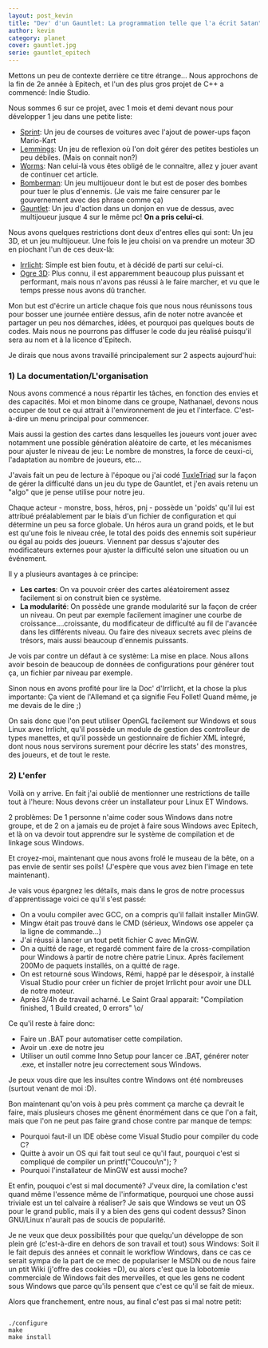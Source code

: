 ```yaml
---
layout: post_kevin
title: "Dev' d'un Gauntlet: La programmation telle que l'a écrit Satan"
author: kevin
category: planet
cover: gauntlet.jpg
serie: gauntlet_epitech
---
```


Mettons un peu de contexte derrière ce titre étrange... Nous approchons de la fin de 2e année à Epitech, et l'un des plus gros projet de C++ a commencé: Indie Studio.

Nous sommes 6 sur ce projet, avec 1 mois et demi devant nous pour développer 1 jeu dans une petite liste:

- [Sprint](https://en.wikipedia.org/wiki/Gran_Trak_10): Un jeu de courses de voitures avec l'ajout de power-ups façon Mario-Kart
- [Lemmings](https://fr.wikipedia.org/wiki/Lemming): Un jeu de reflexion où l'on doit gérer des petites bestioles un peu débiles. (Mais on connait non?)
- [Worms](https://fr.wikipedia.org/wiki/Worms_(s%C3%A9rie://fr.wikipedia.org/wiki/Worms_(s%C3%A9rie))): Nan celui-là vous êtes obligé de le connaitre, allez y jouer avant de continuer cet article.
- [Bomberman](https://fr.wikipedia.org/wiki/Bomberman): Un jeu multijoueur dont le but est de poser des bombes pour tuer le plus d'ennemis. (Je vais me faire censurer par le gouvernement avec des phrase comme ça)
- [Gauntlet](https://fr.wikipedia.org/wiki/Gauntlet): Un jeu d'action dans un donjon en vue de dessus, avec multijoueur jusque 4 sur le même pc! __On a pris celui-ci__.

<!--break-->

Nous avons quelques restrictions dont deux d'entres elles qui sont: Un jeu 3D, et un jeu multijoueur. Une fois le jeu choisi on va prendre un moteur 3D en piochant l'un de ces deux-là:

- [Irrlicht](https://fr.wikipedia.org/wiki/Irrlicht): Simple est bien foutu, et à décidé de parti sur celui-ci.
- [Ogre 3D](https://fr.wikipedia.org/wiki/Ogre_3D): Plus connu, il est apparemment beaucoup plus puissant et performant, mais nous n'avons pas réussi à le faire marcher, et vu que le temps presse nous avons dû trancher.

Mon but est d'écrire un article chaque fois que nous nous réunissons tous pour bosser une journée entière dessus, afin de noter notre avancée et partager un peu nos démarches, idées, et pourquoi pas quelques bouts de codes. Mais nous ne pourrons pas diffuser le code du jeu réalisé puisqu'il sera au nom et à la licence d'Epitech.

Je dirais que nous avons travaillé principalement sur 2 aspects aujourd'hui:

<h3>1) La documentation/L'organisation</h3>

Nous avons commencé a nous répartir les tâches, en fonction des envies et des capacités. Moi et mon binome dans ce groupe, Nathanael, devons nous occuper de tout ce qui attrait à l'environnement de jeu et l'interface. C'est-à-dire un menu principal pour commencer.

Mais aussi la gestion des cartes dans lesquelles les joueurs vont jouer avec notamment une possible génération aléatoire de carte, et les mécanismes pour ajuster le niveau de jeu: Le nombre de monstres, la force de ceuxi-ci, l'adaptation au nombre de joueurs, etc...

J'avais fait un peu de lecture à l'époque ou j'ai codé [TuxleTriad](https://github.com/Ilphrin/TuxleTriad) sur la façon de gérer la difficulté dans un jeu du type de Gauntlet, et j'en avais retenu un "algo" que je pense utilise pour notre jeu.

Chaque acteur - monstre, boss, héros, pnj - possède un 'poids' qu'il lui est attribué préalablement par le biais d'un fichier de configuration et qui détermine un peu sa force globale. Un héros aura un grand poids, et le but est qu'une fois le niveau crée, le total des poids des ennemis soit supérieur ou égal au poids des joueurs. Viennent par dessus s'ajouter des modificateurs externes pour ajuster la difficulté selon une situation ou un événement.

Il y a plusieurs avantages à ce principe:

- __Les cartes__: On va pouvoir créer des cartes aléatoirement assez facilement si on construit bien ce système.
- __La modularité__: On possède une grande modularité sur la façon de créer un niveau. On peut par exemple facilement imaginer une courbe de croissance....croissante, du modificateur de difficulté au fil de l'avancée dans les différents niveau. Ou faire des niveaux secrets avec pleins de trésors, mais aussi beaucoup d'ennemis puissants.

Je vois par contre un défaut à ce système: La mise en place. Nous allons avoir besoin de beaucoup de données de configurations pour générer tout ça, un fichier par niveau par exemple.

Sinon nous en avons profité pour lire la Doc' d'Irrlicht, et la chose la plus importante: Ça vient de l'Allemand et ça signifie Feu Follet! Quand même, je me devais de le dire ;)

On sais donc que l'on peut utiliser OpenGL facilement sur Windows et sous Linux avec Irrlicht, qu'il possède un module de gestion des controlleur de types manettes, et qu'il possède un gestionnaire de fichier XML integré, dont nous nous servirons surement pour décrire les stats' des monstres, des joueurs, et de tout le reste.

<h3>2) L'enfer</h3>

Voilà on y arrive. En fait j'ai oublié de mentionner une restrictions de taille tout à l'heure: Nous devons créer un installateur pour Linux ET Windows.

2 problèmes: De 1 personne n'aime coder sous Windows dans notre groupe, et de 2 on a jamais eu de projet à faire sous Windows avec Epitech, et là on va devoir tout apprendre sur le système de compilation et de linkage sous Windows.

Et croyez-moi, maintenant que nous avons frolé le museau de la bête, on a pas envie de sentir ses poils! (J'espère que vous avez bien l'image en tete maintenant).

Je vais vous épargnez les détails, mais dans le gros de notre processus d'apprentissage voici ce qu'il s'est passé:

- On a voulu compiler avec GCC, on a compris qu'il fallait installer MinGW.
- Mingw était pas trouvé dans le CMD (sérieux, Windows ose appeler ça la ligne de commande...)
- J'ai réussi à lancer un tout petit fichier C avec MinGW.
- On a quitté de rage, et regardé comment faire de la cross-compilation pour Windows à partir de notre chère patrie Linux. Après facilement 200Mo de paquets installés, on a quitté de rage.
- On est retourné sous Windows, Rémi, happé par le désespoir, à installé Visual Studio pour créer un fichier de projet Irrlicht pour avoir une DLL de notre moteur.
- Après 3/4h de travail acharné. Le Saint Graal apparait: "Compilation finished, 1 Build created, 0 errors" \o/

Ce qu'il reste à faire donc:

- Faire un .BAT pour automatiser cette compilation.
- Avoir un .exe de notre jeu
- Utiliser un outil comme Inno Setup pour lancer ce .BAT, générer noter .exe, et installer notre jeu correctement sous Windows.

Je peux vous dire que les insultes contre Windows ont été nombreuses (surtout venant de moi :D).

Bon maintenant qu'on vois à peu près comment ça marche ça devrait le faire, mais plusieurs choses me gênent énormément dans ce que l'on a fait, mais que l'on ne peut pas faire grand chose contre par manque de temps:

- Pourquoi faut-il un IDE obèse come Visual Studio pour compiler du code C?
- Quitte à avoir un OS qui fait tout seul ce qu'il faut, pourquoi c'est si compliqué de compiler un printf("Coucou\n"); ?
- Pourquoi l'installateur de MinGW est aussi moche?

Et enfin, pouquoi c'est si mal documenté? J'veux dire, la comilation c'est quand même l'essence même de l'informatique, pourquoi une chose aussi triviale est un tel calvaire à réaliser? Je sais que Windows se veut un OS pour le grand public, mais il y a bien des gens qui codent dessus? Sinon GNU/Linux n'aurait pas de soucis de popularité.

Je ne veux que deux possibilités pour que quelqu'un développe de son plein gré (c'est-à-dire en dehors de son travail et tout) sous Windows: Soit il le fait depuis des années et connait le workflow Windows, dans ce cas ce serait sympa de la part de ce mec de populariser le MSDN ou de nous faire un ptit Wiki (j'offre des cookies =D), ou alors c'est que la lobotomie commerciale de Windows fait des merveilles, et que les gens ne codent sous Windows que parce qu'ils pensent que c'est ce qu'il se fait de mieux.

Alors que franchement, entre nous, au final c'est pas si mal notre petit:

<pre>
<code class="bash">
./configure
make
make install
</code>
</pre>
